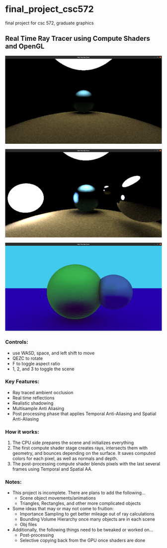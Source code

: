 # final_project_csc572
final project for csc 572, graduate graphics

## Real Time Ray Tracer using Compute Shaders and OpenGL

![screenshot1](images/screenshot1.png)

![screenshot2](images/screenshot2.png)

![screenshot3](images/screenshot3.png)

### Controls:
* use WASD, space, and left shift to move
* QEZC to rotate
* F to toggle aspect ratio
* 1, 2, and 3 to toggle the scene

### Key Features:
* Ray traced ambient occlusion
* Real time reflections
* Realistic shadowing
* Multisample Anti Aliasing
* Post processing phase that applies Temporal Anti-Aliasing and Spatial Anti-Aliasing

### How it works:
1. The CPU side prepares the scene and initializes everything
2. The first compute shader stage creates rays, intersects them with geometry, and bounces depending on the surface. It saves computed colors for each pixel, as well as normals and depth.
3. The post-processing compute shader blends pixels with the last several frames using Temporal and Spatial AA.

### Notes:
* This project is incomplete. There are plans to add the following...
	+ Scene object movements/animations
	+ Triangles, Rectangles, and other more complicated objects
* Some ideas that may or may not come to fruition:
	+ Importance Sampling to get better mileage out of ray calculations
	+ Bounding Volume Hierarchy once many objects are in each scene
	+ Obj files
* Additionally, the following things need to be tweaked or worked on...
	+ Post-processing
	+ Selective copying back from the GPU once shaders are done

